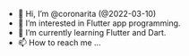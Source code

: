 - 👋 Hi, I’m @coronarita (@2022-03-10)
- 👀 I’m interested in Flutter app programming.
- 🌱 I’m currently learning Flutter and Dart.
- 📫 How to reach me ...

<!---
coronarita/coronarita is a ✨ special ✨ repository because its `README.md` (this file) appears on your GitHub profile.
You can click the Preview link to take a look at your changes.
--->
